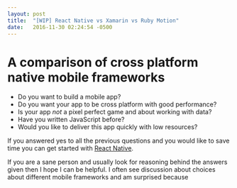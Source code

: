 ```yaml
---
layout: post
title:  "[WIP] React Native vs Xamarin vs Ruby Motion"
date:   2016-11-30 02:24:54 -0500
---
```


# A comparison of cross platform native mobile frameworks

* Do you want to build a mobile app?
* Do you want your app to be cross platform with good performance?
* Is your app *not* a pixel perfect game and about working with data?
* Have you written JavaScript before?
* Would you like to deliver this app quickly with low resources?

If you answered yes to all the previous questions and you would like to save time you can get started with [React Native](https://facebook.github.io/react-native).

If you are a sane person and usually look for reasoning behind the answers given then I hope I can be helpful. I often see discussion about choices about different mobile frameworks and am surprised because 
